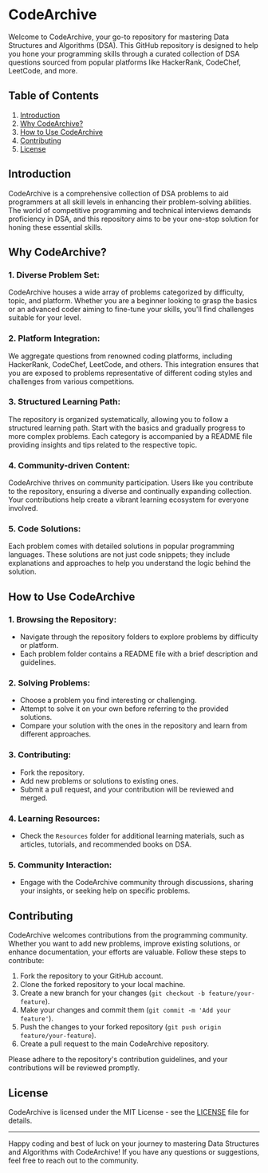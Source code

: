 # CodeArchive

Welcome to CodeArchive, your go-to repository for mastering Data Structures and Algorithms (DSA). This GitHub repository is designed to help you hone your programming skills through a curated collection of DSA questions sourced from popular platforms like HackerRank, CodeChef, LeetCode, and more.

## Table of Contents

1. [Introduction](#introduction)
2. [Why CodeArchive?](#why-codearchive)
3. [How to Use CodeArchive](#how-to-use-codearchive)
4. [Contributing](#contributing)
5. [License](#license)

## Introduction

CodeArchive is a comprehensive collection of DSA problems to aid programmers at all skill levels in enhancing their problem-solving abilities. The world of competitive programming and technical interviews demands proficiency in DSA, and this repository aims to be your one-stop solution for honing these essential skills.

## Why CodeArchive?

### 1. **Diverse Problem Set:**
   CodeArchive houses a wide array of problems categorized by difficulty, topic, and platform. Whether you are a beginner looking to grasp the basics or an advanced coder aiming to fine-tune your skills, you'll find challenges suitable for your level.

### 2. **Platform Integration:**
   We aggregate questions from renowned coding platforms, including HackerRank, CodeChef, LeetCode, and others. This integration ensures that you are exposed to problems representative of different coding styles and challenges from various competitions.

### 3. **Structured Learning Path:**
   The repository is organized systematically, allowing you to follow a structured learning path. Start with the basics and gradually progress to more complex problems. Each category is accompanied by a README file providing insights and tips related to the respective topic.

### 4. **Community-driven Content:**
   CodeArchive thrives on community participation. Users like you contribute to the repository, ensuring a diverse and continually expanding collection. Your contributions help create a vibrant learning ecosystem for everyone involved.

### 5. **Code Solutions:**
   Each problem comes with detailed solutions in popular programming languages. These solutions are not just code snippets; they include explanations and approaches to help you understand the logic behind the solution.

## How to Use CodeArchive

### 1. **Browsing the Repository:**
   - Navigate through the repository folders to explore problems by difficulty or platform.
   - Each problem folder contains a README file with a brief description and guidelines.

### 2. **Solving Problems:**
   - Choose a problem you find interesting or challenging.
   - Attempt to solve it on your own before referring to the provided solutions.
   - Compare your solution with the ones in the repository and learn from different approaches.

### 3. **Contributing:**
   - Fork the repository.
   - Add new problems or solutions to existing ones.
   - Submit a pull request, and your contribution will be reviewed and merged.

### 4. **Learning Resources:**
   - Check the `Resources` folder for additional learning materials, such as articles, tutorials, and recommended books on DSA.

### 5. **Community Interaction:**
   - Engage with the CodeArchive community through discussions, sharing your insights, or seeking help on specific problems.

## Contributing

CodeArchive welcomes contributions from the programming community. Whether you want to add new problems, improve existing solutions, or enhance documentation, your efforts are valuable. Follow these steps to contribute:

1. Fork the repository to your GitHub account.
2. Clone the forked repository to your local machine.
3. Create a new branch for your changes (`git checkout -b feature/your-feature`).
4. Make your changes and commit them (`git commit -m 'Add your feature'`).
5. Push the changes to your forked repository (`git push origin feature/your-feature`).
6. Create a pull request to the main CodeArchive repository.

Please adhere to the repository's contribution guidelines, and your contributions will be reviewed promptly.

## License

CodeArchive is licensed under the MIT License - see the [LICENSE](LICENSE) file for details.

---

Happy coding and best of luck on your journey to mastering Data Structures and Algorithms with CodeArchive! If you have any questions or suggestions, feel free to reach out to the community.